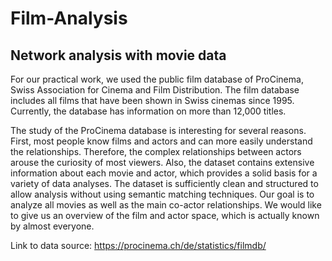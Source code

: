 # Film-Analysis

## Network analysis with movie data

For our practical work, we used the public film database of ProCinema, Swiss Association for Cinema and Film Distribution. The film database includes all films that have been shown in Swiss cinemas since 1995. Currently, the database has information on more than 12,000 titles.

The study of the ProCinema database is interesting for several reasons. First, most people know films and actors and can more easily understand the relationships. Therefore, the complex relationships between actors arouse the curiosity of most viewers. Also, the dataset contains extensive information about each movie and actor, which provides a solid basis for a variety of data analyses. The dataset is sufficiently clean and structured to allow analysis without using semantic matching techniques. Our goal is to analyze all movies as well as the main co-actor relationships. We would like to give us an overview of the film and actor space, which is actually known by almost everyone.

Link to data source: https://procinema.ch/de/statistics/filmdb/
